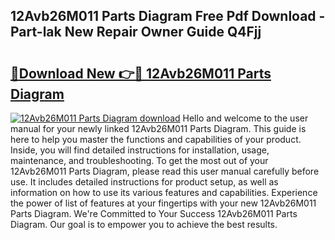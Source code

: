 ## 12Avb26M011 Parts Diagram Free Pdf Download - Part-lak New Repair Owner Guide Q4Fjj

# <h2><a href="http://dfpqlby.blite.top/?on=12Avb26M011+Parts+Diagram">🔗Download New 👉🔴 12Avb26M011 Parts Diagram</a></h2>

[![12Avb26M011 Parts Diagram download](https://i.imgur.com/lujVjoI.png)](http://dfpqlby.blite.top/?on=12Avb26M011+Parts+Diagram)
Hello and welcome to the user manual for your newly linked 12Avb26M011 Parts Diagram. This guide is here to help you master the functions and capabilities of your product. Inside, you will find detailed instructions for installation, usage, maintenance, and troubleshooting. To get the most out of your 12Avb26M011 Parts Diagram, please read this user manual carefully before use. It includes detailed instructions for product setup, as well as information on how to use its various features and capabilities. Experience the power of list of features at your fingertips with your new 12Avb26M011 Parts Diagram. We're Committed to Your Success 12Avb26M011 Parts Diagram. Our goal is to empower you to achieve the best results.
